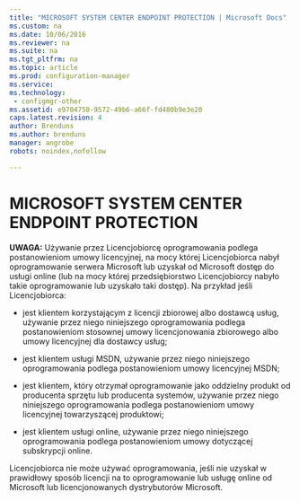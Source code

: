 ```yaml
---
title: "MICROSOFT SYSTEM CENTER ENDPOINT PROTECTION | Microsoft Docs"
ms.custom: na
ms.date: 10/06/2016
ms.reviewer: na
ms.suite: na
ms.tgt_pltfrm: na
ms.topic: article
ms.prod: configuration-manager
ms.service:
ms.technology:
 - configmgr-other
ms.assetid: e9704758-9572-49b6-a66f-fd480b9e3e20
caps.latest.revision: 4
author: Brenduns
ms.author: brenduns
manager: angrobe
robots: noindex,nofollow

---
```

# MICROSOFT SYSTEM CENTER ENDPOINT PROTECTION
**UWAGA:** Używanie przez Licencjobiorcę oprogramowania podlega postanowieniom umowy licencyjnej, na mocy której Licencjobiorca nabył oprogramowanie serwera Microsoft lub uzyskał od Microsoft dostęp do usługi online \(lub na mocy której przedsiębiorstwo Licencjobiorcy nabyło takie oprogramowanie lub uzyskało taki dostęp\). Na przykład jeśli Licencjobiorca:  
  
-   jest klientem korzystającym z licencji zbiorowej albo dostawcą usług, używanie przez niego niniejszego oprogramowania podlega postanowieniom stosownej umowy licencjonowania zbiorowego albo umowy licencyjnej dla dostawcy usług;  
  
-   jest klientem usługi MSDN, używanie przez niego niniejszego oprogramowania podlega postanowieniom umowy licencyjnej MSDN;  
  
-   jest klientem, który otrzymał oprogramowanie jako oddzielny produkt od producenta sprzętu lub producenta systemów, używanie przez niego niniejszego oprogramowania podlega postanowieniom umowy licencyjnej towarzyszącej produktowi;  
  
-   jest klientem usługi online, używanie przez niego niniejszego oprogramowania podlega postanowieniom umowy dotyczącej subskrypcji online.  
  
 Licencjobiorca nie może używać oprogramowania, jeśli nie uzyskał w prawidłowy sposób licencji na to oprogramowanie lub usługę online od Microsoft lub licencjonowanych dystrybutorów Microsoft.
